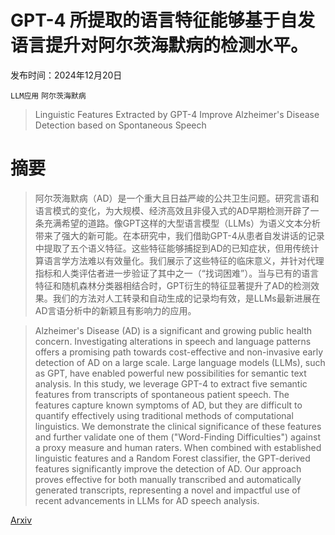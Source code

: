 # GPT-4 所提取的语言特征能够基于自发语言提升对阿尔茨海默病的检测水平。

发布时间：2024年12月20日

`LLM应用` `阿尔茨海默病`

> Linguistic Features Extracted by GPT-4 Improve Alzheimer's Disease Detection based on Spontaneous Speech

# 摘要

> 阿尔茨海默病（AD）是一个重大且日益严峻的公共卫生问题。研究言语和语言模式的变化，为大规模、经济高效且非侵入式的AD早期检测开辟了一条充满希望的道路。像GPT这样的大型语言模型（LLMs）为语义文本分析带来了强大的新可能。在本研究中，我们借助GPT-4从患者自发讲话的记录中提取了五个语义特征。这些特征能够捕捉到AD的已知症状，但用传统计算语言学方法难以有效量化。我们展示了这些特征的临床意义，并针对代理指标和人类评估者进一步验证了其中之一（“找词困难”）。当与已有的语言特征和随机森林分类器相结合时，GPT衍生的特征显著提升了AD的检测效果。我们的方法对人工转录和自动生成的记录均有效，是LLMs最新进展在AD言语分析中的新颖且有影响力的应用。

> Alzheimer's Disease (AD) is a significant and growing public health concern. Investigating alterations in speech and language patterns offers a promising path towards cost-effective and non-invasive early detection of AD on a large scale. Large language models (LLMs), such as GPT, have enabled powerful new possibilities for semantic text analysis. In this study, we leverage GPT-4 to extract five semantic features from transcripts of spontaneous patient speech. The features capture known symptoms of AD, but they are difficult to quantify effectively using traditional methods of computational linguistics. We demonstrate the clinical significance of these features and further validate one of them ("Word-Finding Difficulties") against a proxy measure and human raters. When combined with established linguistic features and a Random Forest classifier, the GPT-derived features significantly improve the detection of AD. Our approach proves effective for both manually transcribed and automatically generated transcripts, representing a novel and impactful use of recent advancements in LLMs for AD speech analysis.

[Arxiv](https://arxiv.org/abs/2412.15772)